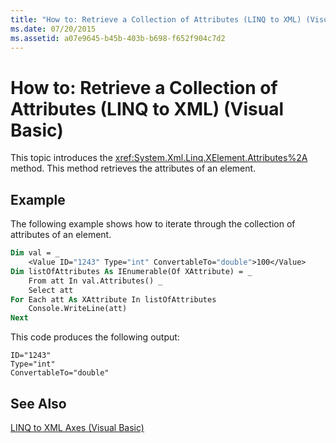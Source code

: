 ```yaml
---
title: "How to: Retrieve a Collection of Attributes (LINQ to XML) (Visual Basic)"
ms.date: 07/20/2015
ms.assetid: a07e9645-b45b-403b-b698-f652f904c7d2
---
```

# How to: Retrieve a Collection of Attributes (LINQ to XML) (Visual Basic)
This topic introduces the <xref:System.Xml.Linq.XElement.Attributes%2A> method. This method retrieves the attributes of an element.  
  
## Example  
 The following example shows how to iterate through the collection of attributes of an element.  
  
```vb  
Dim val = _  
    <Value ID="1243" Type="int" ConvertableTo="double">100</Value>  
Dim listOfAttributes As IEnumerable(Of XAttribute) = _  
    From att In val.Attributes() _  
    Select att  
For Each att As XAttribute In listOfAttributes  
    Console.WriteLine(att)  
Next  
```  
  
 This code produces the following output:  
  
```  
ID="1243"  
Type="int"  
ConvertableTo="double"  
```  
  
## See Also  
 [LINQ to XML Axes (Visual Basic)](../../../../visual-basic/programming-guide/concepts/linq/linq-to-xml-axes.md)
